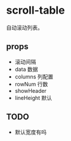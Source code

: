 # scroll-table

自动滚动列表。

## props

- 滚动间隔
- data 数据
- columns 列配置
- rowNum 行数
- showHeader
- lineHeight 默认

## TODO

- 默认宽度有吗
